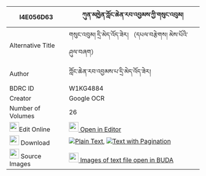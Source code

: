 |I4E056D63|ཀུན་མཁྱེན་ཀློང་ཆེན་རབ་འབྱམས་ཀྱི་གསུང་འབུམ། 
| --- | --- 
|Alternative Title |གསུང་འབུམ། དྲི་མེད་འོད་ཟེར། （དཔལ་བརྩེགས། མེས་པོའི་ཤུལ་བཞག）
|Author| ཀློང་ཆེན་རབ་འབྱམས་པ་དྲི་མེད་འོད་ཟེར།
|BDRC ID | W1KG4884
|Creator | Google OCR
|Number of Volumes| 26
|<img width="25" src="https://img.icons8.com/color/25/000000/edit-property.png">Edit Online| [<img width="25" src="https://avatars.githubusercontent.com/u/45091458?s=200&v=4"> Open in Editor](http://editor.openpecha.org/I4E056D63)
|<img width="25" src="https://img.icons8.com/fluent/48/000000/download-2.png"/>  Download | [![](https://img.icons8.com/color/20/000000/txt.png)Plain Text](https://github.com/Openpecha/I4E056D63/releases/download/v1/kunkhyen_longchen_rabjam_kyi_s_plain_I4E056D63.zip), [![](https://img.icons8.com/color/20/000000/txt.png)Text with Pagination](https://github.com/Openpecha/I4E056D63/releases/download/v1/kunkhyen_longchen_rabjam_kyi_s_pages_I4E056D63.zip)
|<img width="25" src="https://img.icons8.com/plasticine/100/000000/pictures-folder.png"/>  Source Images | [<img width="25" src="https://library.bdrc.io/icons/BUDA-small.svg"> Images of text file open in BUDA](https://library.bdrc.io/show/bdr:W1KG4884)